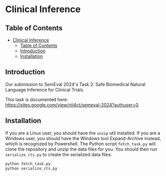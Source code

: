 # Clinical Inference

## Table of Contents

- [Clinical Inference](#clinical-inference)
  - [Table of Contents](#table-of-contents)
  - [Introduction](#introduction)
  - [Installation](#installation)

## Introduction

Our submission to SemEval 2024's Task 2: Safe Biomedical Natural Language Inference for Clinical Trials.

This task is documented here: <https://sites.google.com/view/nli4ct/semeval-2024?authuser=0>.

## Installation

If you are a Linux user, you should have the ```unzip``` util installed. If you are a Windows user, you should
have the Windows tool Expand-Archive instead, which is recognized by Powershell. The Python script ```fetch_task.py``` will clone the repository and unzip the data files for you. You should then run ```serialize_cts.py``` to create the serialized data files:

```bash
python fetch_task.py
python serialize_cts.py
```

